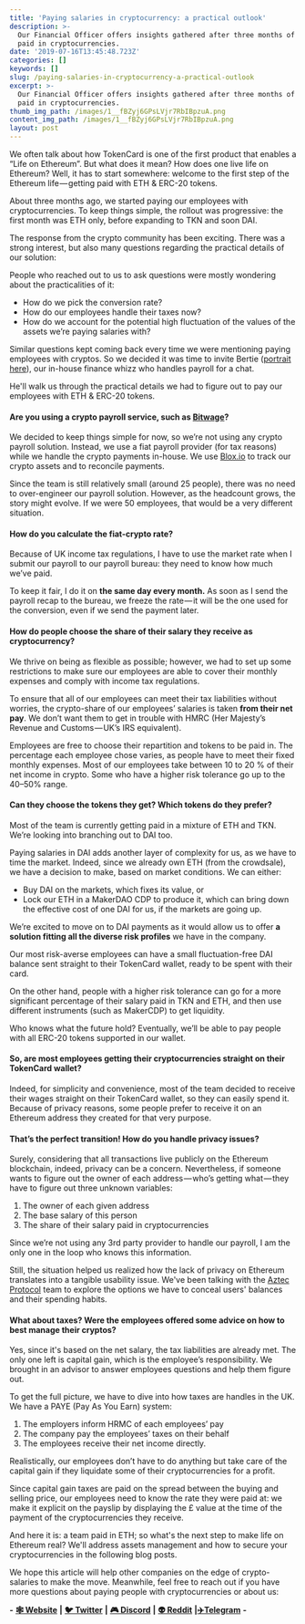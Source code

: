 ```yaml
---
title: 'Paying salaries in cryptocurrency: a practical outlook'
description: >-
  Our Financial Officer offers insights gathered after three months of salaries
  paid in cryptocurrencies.
date: '2019-07-16T13:45:48.723Z'
categories: []
keywords: []
slug: /paying-salaries-in-cryptocurrency-a-practical-outlook
excerpt: >-
  Our Financial Officer offers insights gathered after three months of salaries
  paid in cryptocurrencies.
thumb_img_path: /images/1__fBZyj6GPsLVjr7RbIBpzuA.png
content_img_path: /images/1__fBZyj6GPsLVjr7RbIBpzuA.png
layout: post
---
```



We often talk about how TokenCard is one of the first product that enables a “Life on Ethereum”. But what does it mean? How does one live life on Ethereum? Well, it has to start somewhere: welcome to the first step of the Ethereum life — getting paid with ETH & ERC-20 tokens.

About three months ago, we started paying our employees with cryptocurrencies. To keep things simple, the rollout was progressive: the first month was ETH only, before expanding to TKN and soon DAI.

The response from the crypto community has been exciting. There was a strong interest, but also many questions regarding the practical details of our solution:

People who reached out to us to ask questions were mostly wondering about the practicalities of it:

*   How do we pick the conversion rate?
*   How do our employees handle their taxes now?
*   How do we account for the potential high fluctuation of the values of the assets we’re paying salaries with?

Similar questions kept coming back every time we were mentioning paying employees with cryptos. So we decided it was time to invite Bertie ([portrait here](https://medium.com/tokencard/meet-bertie-our-finance-officer-db3fcf580de4)), our in-house finance whizz who handles payroll for a chat.

He'll walk us through the practical details we had to figure out to pay our employees with ETH & ERC-20 tokens.

#### Are you using a crypto payroll service, such as [Bitwage](https://www.bitwage.com/)?

We decided to keep things simple for now, so we’re not using any crypto payroll solution. Instead, we use a fiat payroll provider (for tax reasons) while we handle the crypto payments in-house. We use [Blox.io](https://blox.io/) to track our crypto assets and to reconcile payments.

Since the team is still relatively small (around 25 people), there was no need to over-engineer our payroll solution. However, as the headcount grows, the story might evolve. If we were 50 employees, that would be a very different situation.

#### How do you calculate the fiat-crypto rate?

Because of UK income tax regulations, I have to use the market rate when I submit our payroll to our payroll bureau: they need to know how much we’ve paid.

To keep it fair, I do it on **the same day every month.** As soon as I send the payroll recap to the bureau, we freeze the rate — it will be the one used for the conversion, even if we send the payment later.

#### How do people choose the share of their salary they receive as cryptocurrency?

We thrive on being as flexible as possible; however, we had to set up some restrictions to make sure our employees are able to cover their monthly expenses and comply with income tax regulations.

To ensure that all of our employees can meet their tax liabilities without worries, the crypto-share of our employees’ salaries is taken **from their net pay**. We don’t want them to get in trouble with HMRC (Her Majesty’s Revenue and Customs — UK’s IRS equivalent).

Employees are free to choose their repartition and tokens to be paid in. The percentage each employee chose varies, as people have to meet their fixed monthly expenses. Most of our employees take between 10 to 20 % of their net income in crypto. Some who have a higher risk tolerance go up to the 40–50% range.

#### Can they choose the tokens they get? Which tokens do they prefer?

Most of the team is currently getting paid in a mixture of ETH and TKN. We’re looking into branching out to DAI too.

Paying salaries in DAI adds another layer of complexity for us, as we have to time the market. Indeed, since we already own ETH (from the crowdsale), we have a decision to make, based on market conditions. We can either:

*   Buy DAI on the markets, which fixes its value, or
*   Lock our ETH in a MakerDAO CDP to produce it, which can bring down the effective cost of one DAI for us, if the markets are going up.

We’re excited to move on to DAI payments as it would allow us to offer **a solution fitting all the diverse risk profiles** we have in the company.

Our most risk-averse employees can have a small fluctuation-free DAI balance sent straight to their TokenCard wallet, ready to be spent with their card.

On the other hand, people with a higher risk tolerance can go for a more significant percentage of their salary paid in TKN and ETH, and then use different instruments (such as MakerCDP) to get liquidity.

Who knows what the future hold? Eventually, we’ll be able to pay people with all ERC-20 tokens supported in our wallet.

#### So, are most employees getting their cryptocurrencies straight on their TokenCard wallet?

Indeed, for simplicity and convenience, most of the team decided to receive their wages straight on their TokenCard wallet, so they can easily spend it.  
Because of privacy reasons, some people prefer to receive it on an Ethereum address they created for that very purpose.

#### That’s the perfect transition! How do you handle privacy issues?

Surely, considering that all transactions live publicly on the Ethereum blockchain, indeed, privacy can be a concern. Nevertheless, if someone wants to figure out the owner of each address — who’s getting what — they have to figure out three unknown variables:

1.  The owner of each given address
2.  The base salary of this person
3.  The share of their salary paid in cryptocurrencies

Since we’re not using any 3rd party provider to handle our payroll, I am the only one in the loop who knows this information.

Still, the situation helped us realized how the lack of privacy on Ethereum translates into a tangible usability issue. We've been talking with the [Aztec Protocol](https://www.aztecprotocol.com/) team to explore the options we have to conceal users' balances and their spending habits.

#### What about taxes? Were the employees offered some advice on how to best manage their cryptos?

Yes, since it's based on the net salary, the tax liabilities are already met. The only one left is capital gain, which is the employee’s responsibility. We brought in an advisor to answer employees questions and help them figure out.

To get the full picture, we have to dive into how taxes are handles in the UK. We have a PAYE (Pay As You Earn) system:

1.  The employers inform HRMC of each employees’ pay
2.  The company pay the employees’ taxes on their behalf
3.  The employees receive their net income directly.

Realistically, our employees don’t have to do anything but take care of the capital gain if they liquidate some of their cryptocurrencies for a profit.

Since capital gain taxes are paid on the spread between the buying and selling price, our employees need to know the rate they were paid at: we make it explicit on the payslip by displaying the £ value at the time of the payment of the cryptocurrencies they receive.

And here it is: a team paid in ETH; so what's the next step to make life on Ethereum real? We'll address assets management and how to secure your cryptocurrencies in the following blog posts.

We hope this article will help other companies on the edge of crypto-salaries to make the move. Meanwhile, feel free to reach out if you have more questions about paying people with cryptocurrencies or about us:

**\-** [**🕸 Website**](https://monolith.xyz/) **|** [**🐦 Twitter**](https://twitter.com/monolith_web3) **|** [**🎮 Discord**](https://discord.gg/GN6gGEP) **|** [**👽 Reddit**](https://www.reddit.com/r/Monolith_Web3/) **|**[**✈️Telegram**](https://t.me/Monolith_Web3) **-**